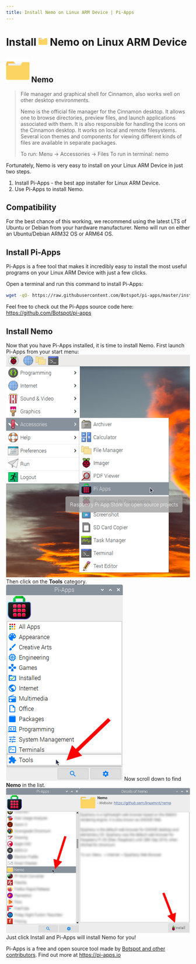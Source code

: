 ```yaml
---
title: Install Nemo on Linux ARM Device | Pi-Apps
---
```

<div class="simple-install-content content">

# Install <img src="/img/app-icons/Nemo/icon-64.png" height=24> Nemo on Linux ARM Device

## <img src="/img/app-icons/Nemo/icon-64.png"> Nemo
> File manager and graphical shell for Cinnamon, also works well on other desktop environments.
> 
> Nemo is the official file manager for the Cinnamon desktop. It allows one to browse directories, preview files, and launch applications associated with them.
> It is also responsible for handling the icons on the Cinnamon desktop. It works on local and remote filesystems. Several icon themes and components for viewing different kinds of files are available in separate packages.
> 
> To run: Menu -> Accessories -> Files
> To run in terminal: nemo

Fortunately, Nemo is very easy to install on your Linux ARM Device in just two steps.
1. Install Pi-Apps - the best app installer for Linux ARM Device.
2. Use Pi-Apps to install Nemo.
</div>
<div class="simple-install-content content">

## Compatibility
For the best chance of this working, we recommend using the latest LTS of Ubuntu or Debian from your hardware manufacturer.
Nemo will run on either an Ubuntu/Debian ARM32 OS or ARM64 OS.
</div>
<div class="simple-install-content content">

## Install Pi-Apps

Pi-Apps is a free tool that makes it incredibly easy to install the most useful programs on your Linux ARM Device with just a few clicks.

Open a terminal and run this command to install Pi-Apps:
```bash
wget -qO- https://raw.githubusercontent.com/Botspot/pi-apps/master/install | bash
```
Feel free to check out the Pi-Apps source code here: https://github.com/Botspot/pi-apps
</div>
<div class="simple-install-content content">

## Install Nemo

Now that you have Pi-Apps installed, it is time to install Nemo.
First launch Pi-Apps from your start menu:
<img src="/img/start-menu.png">
Then click on the <b>Tools</b> category.
<img src="/img/category-selections/Tools.png">
Now scroll down to find <b>Nemo</b> in the list.
<img src="/img/app-icons/Nemo/app-selection.png">
Just click Install and Pi-Apps will install Nemo for you!
</div>
<div class="simple-install-content content">

Pi-Apps is a free and open source tool made by [Botspot and other contributors](/about/#contributors). Find out more at https://pi-apps.io
</div>
